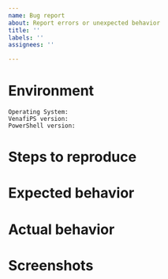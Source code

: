 ```yaml
---
name: Bug report
about: Report errors or unexpected behavior
title: ''
labels: ''
assignees: ''

---
```


<!--
**Important: Please be sure to provide complete code samples, leaving in as much detail as posible, but without compromising your data.
-->

# Environment

```
Operating System:
VenafiPS version:
PowerShell version:
```

# Steps to reproduce

<!-- A description of how to trigger this bug. -->

# Expected behavior

<!-- A description of what you're expecting, possibly containing screenshots or reference material. -->

# Actual behavior

<!-- What's actually happening? -->

# Screenshots

<!-- If applicable, add screenshots to help explain your problem. -->

